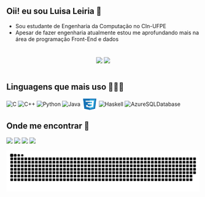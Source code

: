 ## Oii! eu sou Luisa Leiria 👋

- Sou estudante de Engenharia da Computação no CIn-UFPE
- Apesar de fazer engenharia atualmente estou me aprofundando mais na área de programação Front-End e dados

#

<div align="center">
  <img src="https://github-readme-stats.vercel.app/api?username=luisaleiria&show_icons=true&theme=radical" height="180em" />
  <img src="https://github-readme-stats.vercel.app/api/top-langs/?username=luisaleiria&show_icons=true&theme=radical&count_private=true&layout=compact&card_width=320" height="180em" />
</div>

<div style="display: inline_block"><br>
  <h2>Linguagens que mais uso 👩🏻‍💻</h2>
  <img align="center" alt="C" height="30" width="40" src="https://cdn.jsdelivr.net/gh/devicons/devicon@latest/icons/c/c-original.svg">
  <img align="center" alt="C++" height="30" width="40" src="https://cdn.jsdelivr.net/gh/devicons/devicon@latest/icons/cplusplus/cplusplus-original.svg">
  <img align="center" alt="Python" height="30" width="40" src="https://cdn.jsdelivr.net/gh/devicons/devicon@latest/icons/python/python-original.svg">
  <img align="center" alt="Java" height="30" width="40" src="https://cdn.jsdelivr.net/gh/devicons/devicon@latest/icons/java/java-original.svg">
  <img align="center" alt="CSS3" height="30" width="40" src="https://raw.githubusercontent.com/devicons/devicon/master/icons/css3/css3-original.svg">
  <img align="center" alt="Haskell" height="30" width="40" src="https://cdn.jsdelivr.net/gh/devicons/devicon@latest/icons/haskell/haskell-original.svg">
  <img align="center" alt="AzureSQLDatabase" height="30" width="40" src="https://cdn.jsdelivr.net/gh/devicons/devicon@latest/icons/azuresqldatabase/azuresqldatabase-original.svg">
</div>

## Onde me encontrar 📲

  <a href="https://instagram.com/luisa.leiria" target="_blank"><img src="https://img.shields.io/badge/-Instagram-%23E4405F?style=for-the-badge&logo=instagram&logoColor=white" target="_blank"></a>
  <a href = "mailto:lfla@cin.ufpe.br"><img src="https://img.shields.io/badge/-Gmail-%23333?style=for-the-badge&logo=gmail&logoColor=white" target="_blank"></a>
  <a href="https://www.linkedin.com/in/luisa-leiria-a71a1424a/" target="_blank"><img src="https://img.shields.io/badge/-LinkedIn-%230077B5?style=for-the-badge&logo=linkedin&logoColor=white" target="_blank"></a> 
  <a href="https://instagram.com/luisaleiria.comp" target="_blank"><img src="https://img.shields.io/badge/-Instagram-%23E4405F?style=for-the-badge&logo=instagram&logoColor=white" target="_blank"></a>
  
</div>

![snake gif](https://github.com/luisaleiria/luisaleiria/blob/output/github-contribution-grid-snake.svg)

<!--
**luisaleiria/luisaleiria** is a ✨ _special_ ✨ repository because its `README.md` (this file) appears on your GitHub profile.

Here are some ideas to get you started:

- 🔭 I’m currently working on ...
- 🌱 I’m currently learning ...
- 👯 I’m looking to collaborate on ...
- 🤔 I’m looking for help with ...
- 💬 Ask me about ...
- 📫 How to reach me: ...
- 😄 Pronouns: ...
- ⚡ Fun fact: ...
-->

